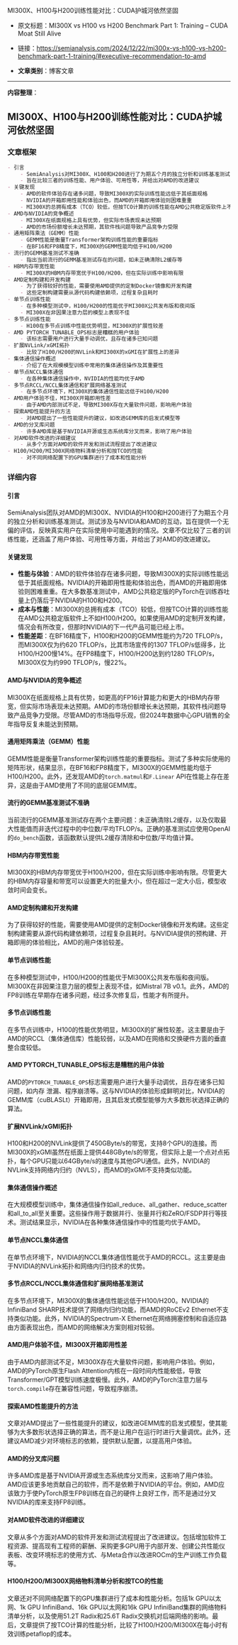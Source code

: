 MI300X、H100与H200训练性能对比：CUDA护城河依然坚固
- 原文标题：MI300X vs H100 vs H200 Benchmark Part 1: Training – CUDA Moat Still Alive
- 链接：https://semianalysis.com/2024/12/22/mi300x-vs-h100-vs-h200-benchmark-part-1-training/#executive-recommendation-to-amd 

- **文章类别**：博客文章 

---

**内容整理**： 

## MI300X、H100与H200训练性能对比：CUDA护城河依然坚固

### 文章框架

```markdown
- 引言
    - SemiAnalysis对MI300X、H100和H200进行了为期五个月的独立分析和训练基准测试
    - 旨在比较三者的训练性能、用户体验、可用性等，并给出对AMD的改进建议
- 关键发现
    - AMD的软件体验存在诸多问题，导致MI300X的实际训练性能远低于其纸面规格
    - NVIDIA的开箱即用性能和体验出色，而AMD的开箱即用体验则困难重重
    - MI300X的总拥有成本（TCO）较低，但按TCO计算的训练性能在AMD公共稳定版软件上不如H100/H200
- AMD与NVIDIA的竞争概述
    - MI300X在纸面规格上具有优势，但实际市场表现未达预期
    - AMD的市场份额增长未达预期，其软件栈问题导致产品竞争力受限
- 通用矩阵乘法（GEMM）性能
    - GEMM性能是衡量Transformer架构训练性能的重要指标
    - 在BF16和FP8精度下，MI300X的GEMM性能均低于H100/H200
- 流行的GEMM基准测试不准确
    - 指出当前流行的GEMM基准测试存在的问题，如未正确清除L2缓存等
- HBM内存带宽性能
    - MI300X的HBM内存带宽优于H100/H200，但在实际训练中影响有限
- AMD定制构建和开发构建
    - 为了获得较好的性能，需要使用AMD提供的定制Docker镜像和开发构建
    - 这些定制构建需要从源代码构建依赖项，过程复杂且耗时
- 单节点训练性能
    - 在多种模型测试中，H100/H200的性能优于MI300X公共发布版和夜间版
    - MI300X在非因果注意力层的模型上表现不佳
- 多节点训练性能
    - H100在多节点训练中性能优势明显，MI300X的扩展性较差
- AMD PYTORCH_TUNABLE_OPS标志是糟糕的用户体验
    - 该标志需要用户进行大量手动调优，且存在诸多已知问题
- 扩展NVLink/xGMI拓扑
    - 比较了H100/H200的NVLink和MI300X的xGMI在扩展性上的差异
- 集体通信操作概述
    - 介绍了在大规模模型训练中常用的集体通信操作及其重要性
- 单节点NCCL集体通信
    - 在各种集体通信操作中，NVIDIA的性能均优于AMD
- 多节点RCCL/NCCL集体通信和扩展网络基准测试
    - 在多节点环境下，MI300X的集体通信性能远低于H100/H200
- AMD用户体验不佳，MI300X开箱即用性差
    - 由于AMD内部测试不足，导致MI300X存在大量软件问题，影响用户体验
- 探索AMD性能提升的方法
    - 对AMD提出了一些性能提升的建议，如改进GEMM库的启发式模型等
- AMD的分叉库问题
    - 许多AMD库是基于NVIDIA开源或生态系统库分叉而来，影响了用户体验
- 对AMD软件改进的详细建议
    - 从多个方面对AMD的软件开发和测试流程提出了改进建议
- H100/H200/MI300X网络物料清单分析和按TCO的性能
    - 对不同网络配置下的GPU集群进行了成本和性能分析
```

### 详细内容

#### 引言
SemiAnalysis团队对AMD的MI300X、NVIDIA的H100和H200进行了为期五个月的独立分析和训练基准测试。测试涉及与NVIDIA和AMD的互动，旨在提供一个无偏的评估，反映真实用户在实际使用中可能遇到的情况。文章不仅比较了三者的训练性能，还涵盖了用户体验、可用性等方面，并给出了对AMD的改进建议。

#### 关键发现
- **性能与体验**：AMD的软件体验存在诸多问题，导致MI300X的实际训练性能远低于其纸面规格。NVIDIA的开箱即用性能和体验出色，而AMD的开箱即用体验则困难重重。在大多数基准测试中，AMD公共稳定版的PyTorch在训练吞吐量上仍落后于NVIDIA的H100和H200。
- **成本与性能**：MI300X的总拥有成本（TCO）较低，但按TCO计算的训练性能在AMD公共稳定版软件上不如H100/H200。如果使用AMD的定制开发构建，情况会有所改变，但那时NVIDIA的下一代产品可能已经上市。
- **性能差距**：在BF16精度下，H100和H200的GEMM性能约为720 TFLOP/s，而MI300X仅为约620 TFLOP/s，比其市场宣传的1307 TFLOP/s低得多，比H100/H200慢14%。在FP8精度下，H100/H200达到约1280 TFLOP/s，MI300X仅为约990 TFLOP/s，慢22%。

#### AMD与NVIDIA的竞争概述
MI300X在纸面规格上具有优势，如更高的FP16计算能力和更大的HBM内存带宽，但实际市场表现未达预期。AMD的市场份额增长未达预期，其软件栈问题导致产品竞争力受限。尽管AMD的市场指导乐观，但2024年数据中心GPU销售的全年指导反复未能达到预期。

#### 通用矩阵乘法（GEMM）性能
GEMM性能是衡量Transformer架构训练性能的重要指标。测试了多种实际使用的矩阵形状，结果显示，在BF16和FP8精度下，MI300X的GEMM性能均低于H100/H200。此外，还发现AMD的`torch.matmul`和`F.Linear` API在性能上存在差异，这是由于AMD使用了不同的底层GEMM库。

#### 流行的GEMM基准测试不准确
当前流行的GEMM基准测试存在两个主要问题：未正确清除L2缓存，以及仅取最大性能值而非迭代过程中的中位数/平均TFLOP/s。正确的基准测试应使用OpenAI的`do_bench`函数，该函数默认提供L2缓存清除和中位数/平均值计算。

#### HBM内存带宽性能
MI300X的HBM内存带宽优于H100/H200，但在实际训练中影响有限。尽管更大的HBM内存容量和带宽可以设置更大的批量大小，但在超过一定大小后，模型收敛时间会变长。

#### AMD定制构建和开发构建
为了获得较好的性能，需要使用AMD提供的定制Docker镜像和开发构建。这些定制构建需要从源代码构建依赖项，过程复杂且耗时。与NVIDIA提供的预构建、开箱即用的体验相比，AMD的用户体验较差。

#### 单节点训练性能
在多种模型测试中，H100/H200的性能优于MI300X公共发布版和夜间版。MI300X在非因果注意力层的模型上表现不佳，如Mistral 7B v0.1。此外，AMD的FP8训练在早期存在诸多问题，经过多次修复后，性能才有所提升。

#### 多节点训练性能
在多节点训练中，H100的性能优势明显，MI300X的扩展性较差。这主要是由于AMD的RCCL（集体通信库）性能较弱，以及AMD在网络和交换硬件方面的垂直整合度较低。

#### AMD PYTORCH_TUNABLE_OPS标志是糟糕的用户体验
AMD的`PYTORCH_TUNABLE_OPS`标志需要用户进行大量手动调优，且存在诸多已知问题，如内存
泄漏、程序崩溃等。这与NVIDIA的体验形成鲜明对比，NVIDIA的GEMM库（cuBLASLt）开箱即用，且其启发式模型能够为大多数形状选择正确的算法。

#### 扩展NVLink/xGMI拓扑
H100和H200的NVLink提供了450GByte/s的带宽，支持8个GPU的连接。而MI300X的xGMI虽然在纸面上提供448GByte/s的带宽，但实际上是一个点对点拓扑，每个GPU只能以64GByte/s的速度与其他GPU通信。此外，NVIDIA的NVLink支持网络内归约（NVLS），而AMD的xGMI不支持类似功能。

#### 集体通信操作概述
在大规模模型训练中，集体通信操作如all_reduce、all_gather、reduce_scatter和all_to_all至关重要。这些操作用于数据并行、张量并行和ZeRO/FSDP并行等技术。测试结果显示，NVIDIA在各种集体通信操作中的性能均优于AMD。

#### 单节点NCCL集体通信
在单节点环境下，NVIDIA的NCCL集体通信性能优于AMD的RCCL。这主要是由于NVIDIA的NVLink拓扑和网络内归约技术的优势。

#### 多节点RCCL/NCCL集体通信和扩展网络基准测试
在多节点环境下，MI300X的集体通信性能远低于H100/H200。NVIDIA的InfiniBand SHARP技术提供了网络内归约功能，而AMD的RoCEv2 Ethernet不支持类似功能。此外，NVIDIA的Spectrum-X Ethernet在网络拥塞控制和自适应路由方面表现出色，而AMD的网络解决方案则相对较弱。

#### AMD用户体验不佳，MI300X开箱即用性差
由于AMD内部测试不足，MI300X存在大量软件问题，影响用户体验。例如，AMD的PyTorch原生Flash Attention内核在一段时间内性能极低，导致Transformer/GPT模型训练速度极慢。此外，AMD的PyTorch注意力层与`torch.compile`存在兼容性问题，导致程序崩溃。

#### 探索AMD性能提升的方法
文章对AMD提出了一些性能提升的建议，如改进GEMM库的启发式模型，使其能够为大多数形状选择正确的算法，而不是让用户在运行时进行大量调优。此外，还建议AMD减少对环境标志的依赖，提供默认配置，以提高用户体验。

#### AMD的分叉库问题
许多AMD库是基于NVIDIA开源或生态系统库分叉而来，这影响了用户体验。AMD应该更多地贡献自己的软件，而不是依赖于NVIDIA的平台。例如，AMD应该致力于使PyTorch原生FP8训练在自己的硬件上良好工作，而不是通过分叉NVIDIA的库来支持FP8训练。

#### 对AMD软件改进的详细建议
文章从多个方面对AMD的软件开发和测试流程提出了改进建议。包括增加软件工程资源、提高现有工程师的薪酬、采购更多GPU用于内部开发、创建公共性能仪表板、改变环境标志的使用方式、与Meta合作以改进ROCm的生产训练工作负载等。

#### H100/H200/MI300X网络物料清单分析和按TCO的性能
文章还对不同网络配置下的GPU集群进行了成本和性能分析。包括1k GPU以太网、1k GPU InfiniBand、16k GPU以太网和16k GPU InfiniBand集群的网络物料清单分析，以及使用51.2T Radix和25.6T Radix交换机对后端网络的影响。最后，文章提供了按TCO计算的性能分析，比较了H100/H200/MI300X在每小时有效训练petaflop的成本。
